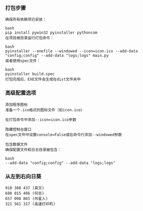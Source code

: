 ### 打包步骤
    确保所有依赖项已安装：
    
    bash
    pip install pywin32 pyinstaller pythoncom
    在项目根目录运行打包命令：
    
    bash
    pyinstaller --onefile --windowed --icon=icon.ico --add-data "config;config" --add-data "logs;logs" main.py
    或者使用spec文件：
    
    bash
    pyinstaller build.spec
    打包完成后，EXE文件会生成在dist文件夹中

### 高级配置选项
    添加程序图标
    准备一个.ico格式的图标文件（如icon.ico）
    
    在打包命令中添加--icon=icon.ico参数
    
    隐藏控制台窗口
    在spec文件中设置console=False或在命令行添加--windowed参数
    
    包含数据文件
    确保配置文件和日志目录被包含：
    
    bash
    --add-data "config;config" --add-data "logs;logs"

### 从左到右向日葵

    910 380 437 (英文)
    688 015 466 (何总)
    657 098 865 (外星人)
    321 561 317 (高速打印机)
